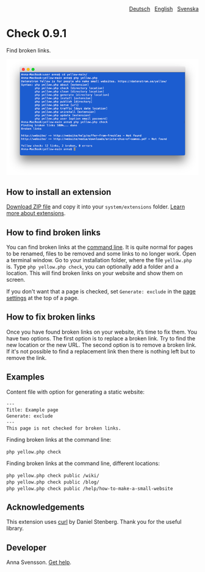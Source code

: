 <p align="right"><a href="README-de.md">Deutsch</a> &nbsp; <a href="README.md">English</a> &nbsp; <a href="README-sv.md">Svenska</a></p>

# Check 0.9.1

Find broken links.

<p align="center"><img src="SCREENSHOT.png" alt="Screenshot"></p>

## How to install an extension

[Download ZIP file](https://github.com/annaesvensson/yellow-check/archive/refs/heads/main.zip) and copy it into your `system/extensions` folder. [Learn more about extensions](https://github.com/annaesvensson/yellow-update).

## How to find broken links

You can find broken links at the [command line](https://github.com/annaesvensson/yellow-core). It is quite normal for pages to be renamed, files to be removed and some links to no longer work. Open a terminal window. Go to your installation folder, where the file `yellow.php` is. Type `php yellow.php check`, you can optionally add a folder and a location. This will find broken links on your website and show them on screen.

If you don't want that a page is checked, set `Generate: exclude` in the [page settings](https://github.com/annaesvensson/yellow-core#settings-page) at the top of a page.

## How to fix broken links

Once you have found broken links on your website, it’s time to fix them. You have two options. The first option is to replace a broken link. Try to find the new location or the new URL. The second option is to remove a broken link. If it's not possible to find a replacement link then there is nothing left but to remove the link.

## Examples

Content file with option for generating a static website:

    ---
    Title: Example page
    Generate: exclude
    ---
    This page is not checked for broken links.

Finding broken links at the command line:

`php yellow.php check`  

Finding broken links at the command line, different locations:

`php yellow.php check public /wiki/`  
`php yellow.php check public /blog/`  
`php yellow.php check public /help/how-to-make-a-small-website`  

## Acknowledgements

This extension uses [curl](https://github.com/curl/curl) by Daniel Stenberg. Thank you for the useful library.

## Developer

Anna Svensson. [Get help](https://datenstrom.se/yellow/help/).
